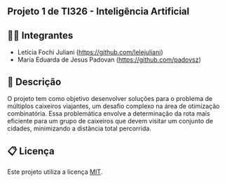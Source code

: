 ## Projeto 1 de TI326 - Inteligência Artificial

## 🧑‍🎓 Integrantes

* Letícia Fochi Juliani (https://github.com/lelejuliani)
* Maria Eduarda de Jesus Padovan (https://github.com/padovsz)

## 📝 Descrição

O projeto tem como objetivo desenvolver soluções para o problema de múltiplos caixeiros viajantes, um desafio complexo na área de otimização combinatória. Essa problemática envolve a determinação da rota mais eficiente para um grupo de caixeiros que devem visitar um conjunto de cidades, minimizando a distância total percorrida.

## 📋 Licença

Este projeto utiliza a licença [MIT](https://opensource.org/license/mit).

